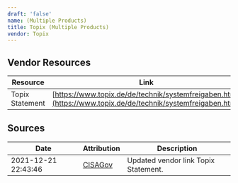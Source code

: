 ```yaml
---
draft: 'false'
name: (Multiple Products)
title: Topix (Multiple Products)
vendor: Topix
---
```


## Vendor Resources
| Resource | Link |
| --- | --- |
| Topix Statement | [https://www.topix.de/de/technik/systemfreigaben.html](https://www.topix.de/de/technik/systemfreigaben.html) |



## Sources
| Date | Attribution | Description |
| --- | --- | --- |
| 2021-12-21 22:43:46 | [CISAGov](https://raw.githubusercontent.com/cisagov/log4j-affected-db/develop/README.md) | Updated vendor link Topix Statement.  |
